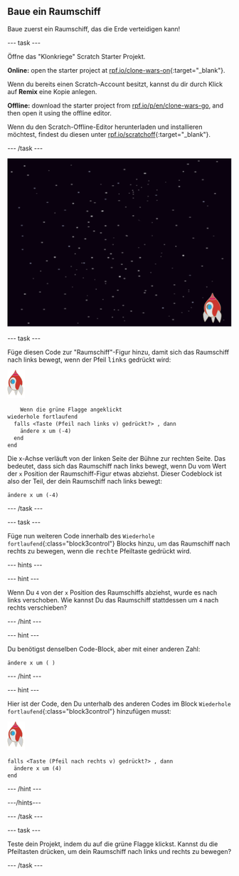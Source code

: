 ## Baue ein Raumschiff

Baue zuerst ein Raumschiff, das die Erde verteidigen kann!

\--- task \---

Öffne das "Klonkriege" Scratch Starter Projekt.

**Online:** open the starter project at [rpf.io/clone-wars-on](https://rpf.io/clone-wars-on){:target="_blank"}.

Wenn du bereits einen Scratch-Account besitzt, kannst du dir durch Klick auf **Remix** eine Kopie anlegen.

**Offline:** download the starter project from [rpf.io/p/en/clone-wars-go](https://rpf.io/p/en/clone-wars-go), and then open it using the offline editor.

Wenn du den Scratch-Offline-Editor herunterladen und installieren möchtest, findest du diesen unter [rpf.io/scratchoff](https://rpf.io/scratchoff){:target="_blank"}.

\--- /task \---

![Startprojekt](images/starter-project.png)

\--- task \---

Füge diesen Code zur "Raumschiff"-Figur hinzu, damit sich das Raumschiff nach links bewegt, wenn der Pfeil <kbd>links</kbd> gedrückt wird:

![Raumschiff-Figur](images/rocket-sprite.png)

```blocks3
    Wenn die grüne Flagge angeklickt
wiederhole fortlaufend 
  falls <Taste (Pfeil nach links v) gedrückt?> , dann 
    ändere x um (-4)
  end
end
```

Die x-Achse verläuft von der linken Seite der Bühne zur rechten Seite. Das bedeutet, dass sich das Raumschiff nach links bewegt, wenn Du vom Wert der `x` Position der Raumschiff-Figur etwas abziehst. Dieser Codeblock ist also der Teil, der dein Raumschiff nach links bewegt:

```blocks3
ändere x um (-4)
```

\--- /task \---

\--- task \---

Füge nun weiteren Code innerhalb des `Wiederhole fortlaufend`{:class="block3control"} Blocks hinzu, um das Raumschiff nach rechts zu bewegen, wenn die <kbd>rechte</kbd> Pfeiltaste gedrückt wird.

\--- hints \---

\--- hint \---

Wenn Du `4` von der `x` Position des Raumschiffs abziehst, wurde es nach links verschoben. Wie kannst Du das Raumschiff stattdessen um `4` nach rechts verschieben?

\--- /hint \---

\--- hint \---

Du benötigst denselben Code-Block, aber mit einer anderen Zahl:

```blocks3
ändere x um ( )
```

\--- /hint \---

\--- hint \---

Hier ist der Code, den Du unterhalb des anderen Codes im Block `Wiederhole fortlaufend`{:class="block3control"} hinzufügen musst:

![Raumschiff-Figur](images/rocket-sprite.png)

```blocks3
falls <Taste (Pfeil nach rechts v) gedrückt?> , dann 
  ändere x um (4)
end
```

\--- /hint \---

\---/hints\---

\--- /task \---

\--- task \---

Teste dein Projekt, indem du auf die grüne Flagge klickst. Kannst du die Pfeiltasten drücken, um dein Raumschiff nach links und rechts zu bewegen?

\--- /task \---